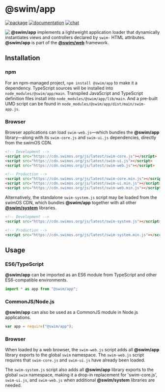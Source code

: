 # @swim/app

[![package](https://img.shields.io/npm/v/@swim/app.svg)](https://www.npmjs.com/package/@swim/app)
[![documentation](https://img.shields.io/badge/doc-TypeDoc-blue.svg)](https://docs.swimos.org/js/latest/modules/_swim_app.html)
[![chat](https://img.shields.io/badge/chat-Gitter-green.svg)](https://gitter.im/swimos/community)

<a href="https://www.swimos.org"><img src="https://docs.swimos.org/readme/marlin-blue.svg" align="left"></a>

**@swim/app** implements a lightweight application loader that dynamically
instantiates views and controllers declared by `swim-` HTML attributes.
**@swim/app** is part of the
[**@swim/web**](https://github.com/swimos/swim/tree/master/swim-system-js/swim-web-js/@swim/web) framework.

## Installation

### npm

For an npm-managed project, `npm install @swim/app` to make it a dependency.
TypeScript sources will be installed into `node_modules/@swim/app/main`.
Transpiled JavaScript and TypeScript definition files install into
`node_modules/@swim/app/lib/main`.  And a pre-built UMD script can
be found in `node_modules/@swim/app/dist/main/swim-app.js`.

### Browser

Browser applications can load `swim-web.js`—which bundles the **@swim/app**
library—along with its `swim-core.js` and `swim-ui.js` dependencies, directly
from the swimOS CDN.

```html
<!-- Development -->
<script src="https://cdn.swimos.org/js/latest/swim-core.js"></script>
<script src="https://cdn.swimos.org/js/latest/swim-ui.js"></script>
<script src="https://cdn.swimos.org/js/latest/swim-web.js"></script>

<!-- Production -->
<script src="https://cdn.swimos.org/js/latest/swim-core.min.js"></script>
<script src="https://cdn.swimos.org/js/latest/swim-ui.min.js"></script>
<script src="https://cdn.swimos.org/js/latest/swim-web.min.js"></script>
```

Alternatively, the standalone `swim-system.js` script may be loaded
from the swimOS CDN, which bundles **@swim/app** together with all other
[**@swim/system**](https://github.com/swimos/swim/tree/master/swim-system-js/@swim/system)
libraries.

```html
<!-- Development -->
<script src="https://cdn.swimos.org/js/latest/swim-system.js"></script>

<!-- Production -->
<script src="https://cdn.swimos.org/js/latest/swim-system.min.js"></script>
```

## Usage

### ES6/TypeScript

**@swim/app** can be imported as an ES6 module from TypeScript and other
ES6-compatible environments.

```typescript
import * as app from "@swim/app";
```

### CommonJS/Node.js

**@swim/app** can also be used as a CommonJS module in Node.js applications.

```javascript
var app = require("@swim/app");
```

### Browser

When loaded by a web browser, the `swim-web.js` script adds all
**@swim/app** library exports to the global `swim` namespace.
The `swim-web.js` script requires that `swim-core.js` and `swim-ui.js`
have already been loaded.

The `swim-system.js` script also adds all **@swim/app** library exports
to the global `swim` namespace, making it a drop-in replacement for
'swim-core.js', `swim-ui.js`, and `swim-web.js` when additional
**@swim/system** libraries are needed.
